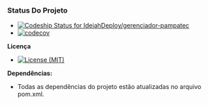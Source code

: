 ### Status Do Projeto ###

* [![Codeship Status for IdeiahDeploy/gerenciador-pampatec](https://codeship.com/projects/8b4a7390-00cb-0134-25ef-1a1e2837bce8/status?branch=feature/Sprint_XIX)](https://codeship.com/projects/153321)
* [![codecov](https://codecov.io/bb/ideiahdeploy/gerenciador-pampatec/branch/feature%2FSprint_XIX/graph/badge.svg)](https://codecov.io/bb/ideiahdeploy/gerenciador-pampatec)

**Licença**

* [![License (MIT)](https://img.shields.io/badge/license-MIT-brightgreen.svg?style=flat-square)](http://opensource.org/licenses/MIT)

**Dependências:**

* Todas as dependências do projeto estão atualizadas no arquivo pom.xml.